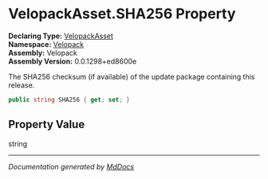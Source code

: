 ﻿<!--  
  <auto-generated>   
    The contents of this file were generated by a tool.  
    Changes to this file may be list if the file is regenerated  
  </auto-generated>   
-->

# VelopackAsset.SHA256 Property

**Declaring Type:** [VelopackAsset](../index.md)  
**Namespace:** [Velopack](../../index.md)  
**Assembly:** Velopack  
**Assembly Version:** 0.0.1298+ed8600e

 The SHA256 checksum (if available) of the update package containing this release. 

```csharp
public string SHA256 { get; set; }
```

## Property Value

string

___

*Documentation generated by [MdDocs](https://github.com/ap0llo/mddocs)*
